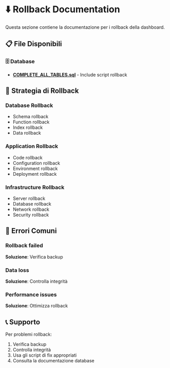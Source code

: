 # ⬇️ Rollback Documentation

Questa sezione contiene la documentazione per i rollback della dashboard.

## 📋 File Disponibili

### 🗄️ Database
- **[COMPLETE_ALL_TABLES.sql](../database/COMPLETE_ALL_TABLES.sql)** - Include script rollback

## 🎯 Strategia di Rollback

### Database Rollback
- Schema rollback
- Function rollback
- Index rollback
- Data rollback

### Application Rollback
- Code rollback
- Configuration rollback
- Environment rollback
- Deployment rollback

### Infrastructure Rollback
- Server rollback
- Database rollback
- Network rollback
- Security rollback

## 🚨 Errori Comuni

### Rollback failed
**Soluzione**: Verifica backup

### Data loss
**Soluzione**: Controlla integrità

### Performance issues
**Soluzione**: Ottimizza rollback

## 📞 Supporto

Per problemi rollback:
1. Verifica backup
2. Controlla integrità
3. Usa gli script di fix appropriati
4. Consulta la documentazione database
